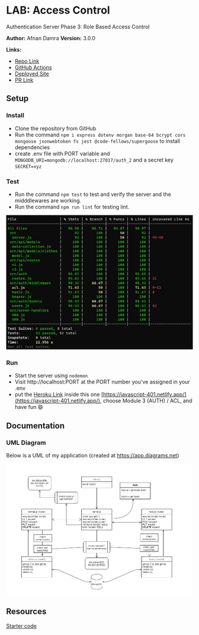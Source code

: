# LAB: Access Control

Authentication Server Phase 3: Role Based Access Control

**Author:** Afnan Damra
**Version:** 3.0.0

**Links:**

- [Repo Link](https://github.com/afnandamra/auth-api)
- [GitHub Actions](https://github.com/afnandamra/auth-api/actions)
- [Deployed Site](https://afnan-auth-api.herokuapp.com/)
- [PR Link](https://github.com/afnandamra/auth-api/pull/1)

## Setup

### Install

- Clone the repository from GitHub
- Run the command `npm i express dotenv morgan base-64 bcrypt cors mongoose jsonwebtoken fs jest @code-fellows/supergoose` to install dependencies
- create .env file with PORT variable and `MONGODB_URI=mongodb://localhost:27017/auth_2` and a secret key `SECRET=xyz`

### Test

- Run the command `npm test` to test and verify the server and the midddlewares are working.
- Run the command `npm run lint` for testing lint.

![TEST Lab8](assets/lab8test.jpg)

### Run

- Start the server using `nodemon`
- Visit http://localhost:PORT at the PORT number you've assigned in your .env
- put the [Heroku Link](https://afnan-auth-api.herokuapp.com/) inside this one [https://javascript-401.netlify.app/](https://javascript-401.netlify.app/), choose Module 3 (AUTH) / ACL, and have fun :smile:

## Documentation

### UML Diagram

Below is a UML of my application (created at https://app.diagrams.net)

![UML Lab8](assets/lab8.jpg)

## Resources

[Starter code](https://github.com/afnandamra/amman-javascript-401d7/tree/main/class-08/lab/starter-code)
